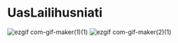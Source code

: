 # UasLailihusniati
![ezgif com-gif-maker(1)(1)](https://user-images.githubusercontent.com/97303778/149501095-4e8a5854-0fcb-43fb-9b40-173826a92828.gif)
![ezgif com-gif-maker(2)(1)](https://user-images.githubusercontent.com/97303778/149501141-a3c1adfb-c3d1-44d7-aba0-d9b5615a81c2.gif)
